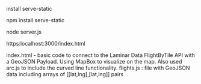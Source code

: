 install serve-static

npm install serve-static

node server.js

https:localhost:3000/index.html

index.html - basic code to connect to the Laminar Data FlightByTile API with a GeoJSON Payload. Using MapBox to visualize on the map.
Also used arc.js to include the curved line functionality.
flights.js : file with GeoJSON data including arrays of [[lat,lng],[lat,lng]] pairs
